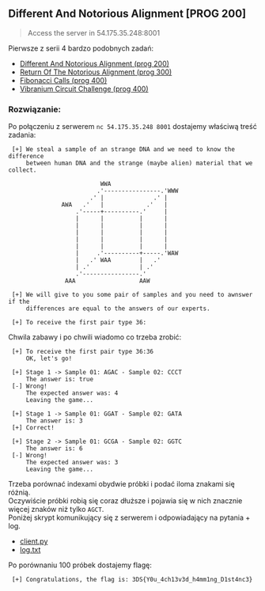 ## Different And Notorious Alignment [PROG 200]

>Access the server in 54.175.35.248:8001

Pierwsze z serii 4 bardzo podobnych zadań:

 * [Different And Notorious Alignment (prog 200)](Different_And_Notorious_Alignment-prog200)
 * [Return Of The Notorious Alignment (prog 300)](Return_Of_The_Notorious_Alignment-prog300)
 * [Fibonacci Calls (prog 400)](Fibonacci_Calls-prog400)
 * [Vibranium Circuit Challenge (prog 400)](Vibranium_Circuit_Challenge-prog400)

### Rozwiązanie:

Po połączeniu z serwerem `nc 54.175.35.248 8001` dostajemy właściwą treść zadania:

```
 [+] We steal a sample of an strange DNA and we need to know the difference
     between human DNA and the strange (maybe alien) material that we collect.

                          WWA
                         .'----------------.'WWW
                       .' |              .' |
               AWA   .'   |            .'   |
                   .'-----+----------.'     |
                   |      |          |      |
                   |      |          |      |
                   |      |          |      |
                   |      |          |      |
                   |      |          |      |
                   |     .'----------+-----.'WAW
                   |   .' WAA        |   .'
                   | .'              | .'
                   .'----------------.'
                AAA                  AAW

 [+] We will give to you some pair of samples and you need to awnswer if the
     differences are equal to the answers of our experts.

 [+] To receive the first pair type 36:
```

Chwila zabawy i po chwili wiadomo co trzeba zrobić:

```
 [+] To receive the first pair type 36:36
     OK, let's go!

 [+] Stage 1 -> Sample 01: AGAC - Sample 02: CCCT
     The answer is: true
 [-] Wrong!
     The expected answer was: 4
     Leaving the game...
```

```
 [+] Stage 1 -> Sample 01: GGAT - Sample 02: GATA
     The answer is: 3
 [+] Correct!

 [+] Stage 2 -> Sample 01: GCGA - Sample 02: GGTC
     The answer is: 6
 [-] Wrong!
     The expected answer was: 3
     Leaving the game...
```

Trzeba porównać indexami obydwie próbki i podać iloma znakami się różnią.<br>
Oczywiście próbki robią się coraz dłuższe i pojawia się w nich znacznie więcej znaków niż tylko `AGCT`.<br>
Poniżej skrypt komunikujący się z serwerem i odpowiadający na pytania + log.

* [client.py](client.py)
* [log.txt](log.txt)

Po porównaniu 100 próbek dostajemy flagę:

```
 [+] Congratulations, the flag is: 3DS{Y0u_4ch13v3d_h4mm1ng_D1st4nc3}
```
